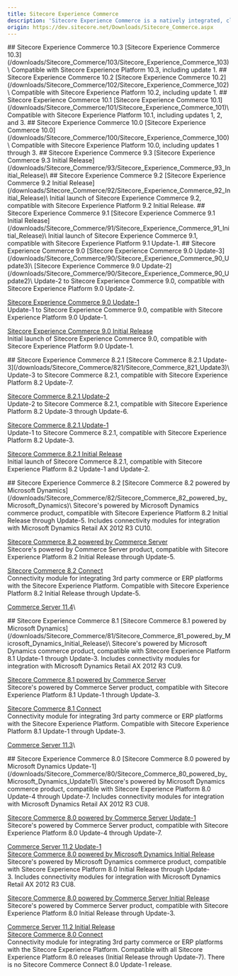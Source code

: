 ```yaml
---
title: Sitecore Experience Commerce
description: 'Sitecore Experience Commerce is a natively integrated, cloud-enabled software platform that enables brands to fully personalize the end-to-end shopping experience—before, during, and after the transaction. It blends content, commerce, and contextual intelligence in a modern commerce platform built on .NET Core.'
origin: https://dev.sitecore.net/Downloads/Sitecore_Commerce.aspx
---
```


<Card variant='outlineRaised' px={0} mb={8}>
<CardHeader>
## Sitecore Experience Commerce 10.3
</CardHeader>
<CardBody>
[Sitecore Experience Commerce 10.3](/downloads/Sitecore_Commerce/103/Sitecore_Experience_Commerce_103)\
Compatible with Sitecore Experience Platform 10.3, including update 1.


</CardBody>          
</Card>
<Card variant='outlineRaised' px={0} mb={8}>
<CardHeader>
## Sitecore Experience Commerce 10.2
</CardHeader>
<CardBody>
[Sitecore Experience Commerce 10.2](/downloads/Sitecore_Commerce/102/Sitecore_Experience_Commerce_102)\
Compatible with Sitecore Experience Platform 10.2, including update 1.


</CardBody>          
</Card>
<Card variant='outlineRaised' px={0} mb={8}>
<CardHeader>
## Sitecore Experience Commerce 10.1
</CardHeader>
<CardBody>
[Sitecore Experience Commerce 10.1](/downloads/Sitecore_Commerce/101/Sitecore_Experience_Commerce_101)\
Compatible with Sitecore Experience Platform 10.1, including updates 1, 2, and 3.


</CardBody>          
</Card>
<Card variant='outlineRaised' px={0} mb={8}>
<CardHeader>
## Sitecore Experience Commerce 10.0
</CardHeader>
<CardBody>
[Sitecore Experience Commerce 10.0](/downloads/Sitecore_Commerce/100/Sitecore_Experience_Commerce_100)\
Compatible with Sitecore Experience Platform 10.0, including updates 1 through 3.


</CardBody>          
</Card>
<Card variant='outlineRaised' px={0} mb={8}>
<CardHeader>
## Sitecore Experience Commerce 9.3
</CardHeader>
<CardBody>
[Sitecore Experience Commerce 9.3 Initial Release](/downloads/Sitecore_Commerce/93/Sitecore_Experience_Commerce_93_Initial_Release)\

</CardBody>          
</Card>
<Card variant='outlineRaised' px={0} mb={8}>
<CardHeader>
## Sitecore Experience Commerce 9.2
</CardHeader>
<CardBody>
[Sitecore Experience Commerce 9.2 Initial Release](/downloads/Sitecore_Commerce/92/Sitecore_Experience_Commerce_92_Initial_Release)\
Initial launch of Sitecore Experience Commerce 9.2, compatible with Sitecore Experience Platform 9.2 Initial Release.


</CardBody>          
</Card>
<Card variant='outlineRaised' px={0} mb={8}>
<CardHeader>
## Sitecore Experience Commerce 9.1
</CardHeader>
<CardBody>
[Sitecore Experience Commerce 9.1 Initial Release](/downloads/Sitecore_Commerce/91/Sitecore_Experience_Commerce_91_Initial_Release)\
Initial launch of Sitecore Experience Commerce 9.1, compatible with Sitecore Experience Platform 9.1 Update-1.


</CardBody>          
</Card>
<Card variant='outlineRaised' px={0} mb={8}>
<CardHeader>
## Sitecore Experience Commerce 9.0
</CardHeader>
<CardBody>
[Sitecore Experience Commerce 9.0 Update-3](/downloads/Sitecore_Commerce/90/Sitecore_Experience_Commerce_90_Update3)\
[Sitecore Experience Commerce 9.0 Update-2](/downloads/Sitecore_Commerce/90/Sitecore_Experience_Commerce_90_Update2)\
Update-2 to Sitecore Experience Commerce 9.0, compatible with Sitecore Experience Platform 9.0 Update-2.

[Sitecore Experience Commerce 9.0 Update-1](/downloads/Sitecore_Commerce/90/Sitecore_Experience_Commerce_90_Update1)\
Update-1 to Sitecore Experience Commerce 9.0, compatible with Sitecore Experience Platform 9.0 Update-1.

[Sitecore Experience Commerce 9.0 Initial Release](/downloads/Sitecore_Commerce/90/Sitecore_Experience_Commerce_90_Initial_Release)\
Initial launch of Sitecore Experience Commerce 9.0, compatible with Sitecore Experience Platform 9.0 Update-1.


</CardBody>          
</Card>
<Card variant='outlineRaised' px={0} mb={8}>
<CardHeader>
## Sitecore Experience Commerce 8.2.1
</CardHeader>
<CardBody>
[Sitecore Commerce 8.2.1 Update-3](/downloads/Sitecore_Commerce/821/Sitecore_Commerce_821_Update3)\
Update-3 to Sitecore Commerce 8.2.1, compatible with Sitecore Experience Platform 8.2 Update-7.

[Sitecore Commerce 8.2.1 Update-2](/downloads/Sitecore_Commerce/821/Sitecore_Commerce_821_Update2)\
Update-2 to Sitecore Commerce 8.2.1, compatible with Sitecore Experience Platform 8.2 Update-3 through Update-6.

[Sitecore Commerce 8.2.1 Update-1](/downloads/Sitecore_Commerce/821/Sitecore_Commerce_821_Update1)\
Update-1 to Sitecore Commerce 8.2.1, compatible with Sitecore Experience Platform 8.2 Update-3.

[Sitecore Commerce 8.2.1 Initial Release](/downloads/Sitecore_Commerce/821/Sitecore_Commerce_821)\
Initial launch of Sitecore Commerce 8.2.1, compatible with Sitecore Experience Platform 8.2 Update-1 and Update-2.


</CardBody>          
</Card>
<Card variant='outlineRaised' px={0} mb={8}>
<CardHeader>
## Sitecore Experience Commerce 8.2
</CardHeader>
<CardBody>
[Sitecore Commerce 8.2 powered by Microsoft Dynamics](/downloads/Sitecore_Commerce/82/Sitecore_Commerce_82_powered_by_Microsoft_Dynamics)\
Sitecore's powered by Microsoft Dynamics commerce product, compatible with Sitecore Experience Platform 8.2 Initial Release through Update-5. Includes connectivity modules for integration with Microsoft Dynamics Retail AX 2012 R3 CU10.

[Sitecore Commerce 8.2 powered by Commerce Server](/downloads/Sitecore_Commerce/82/Sitecore_Commerce_82_powered_by_Commerce_Server)\
Sitecore's powered by Commerce Server product, compatible with Sitecore Experience Platform 8.2 Initial Release through Update-5.

[Sitecore Commerce 8.2 Connect](/downloads/Sitecore_Commerce/82/Sitecore_Commerce_82_Connect)\
Connectivity module for integrating 3rd party commerce or ERP platforms with the Sitecore Experience Platform. Compatible with Sitecore Experience Platform 8.2 Initial Release through Update-5.

[Commerce Server 11.4](/downloads/Sitecore_Commerce/82/Commerce_Server_114)\

</CardBody>          
</Card>
<Card variant='outlineRaised' px={0} mb={8}>
<CardHeader>
## Sitecore Experience Commerce 8.1
</CardHeader>
<CardBody>
[Sitecore Commerce 8.1 powered by Microsoft Dynamics](/downloads/Sitecore_Commerce/81/Sitecore_Commerce_81_powered_by_Microsoft_Dynamics_Initial_Release)\
Sitecore's powered by Microsoft Dynamics commerce product, compatible with Sitecore Experience Platform 8.1 Update-1 through Update-3. Includes connectivity modules for integration with Microsoft Dynamics Retail AX 2012 R3 CU9.

[Sitecore Commerce 8.1 powered by Commerce Server](/downloads/Sitecore_Commerce/81/Sitecore_Commerce_81_powered_by_CS)\
Sitecore's powered by Commerce Server product, compatible with Sitecore Experience Platform 8.1 Update-1 through Update-3.

[Sitecore Commerce 8.1 Connect](/downloads/Sitecore_Commerce/81/Sitecore_Commerce_81_Connect)\
Connectivity module for integrating 3rd party commerce or ERP platforms with the Sitecore Experience Platform. Compatible with Sitecore Experience Platform 8.1 Update-1 through Update-3.

[Commerce Server 11.3](/downloads/Sitecore_Commerce/81/Sitecore_Commerce_Server_113)\

</CardBody>          
</Card>
<Card variant='outlineRaised' px={0} mb={8}>
<CardHeader>
## Sitecore Experience Commerce 8.0
</CardHeader>
<CardBody>
[Sitecore Commerce 8.0 powered by Microsoft Dynamics Update-1](/downloads/Sitecore_Commerce/80/Sitecore_Commerce_80_powered_by_Microsoft_Dynamics_Update1)\
Sitecore's powered by Microsoft Dynamics commerce product, compatible with Sitecore Experience Platform 8.0 Update-4 through Update-7. Includes connectivity modules for integration with Microsoft Dynamics Retail AX 2012 R3 CU8.

[Sitecore Commerce 8.0 powered by Commerce Server Update-1](/downloads/Sitecore_Commerce/80/Sitecore_Commerce_80_powered_by_Commerce_Server_Update1)\
Sitecore's powered by Commerce Server product, compatible with Sitecore Experience Platform 8.0 Update-4 through Update-7.

[Commerce Server 11.2 Update-1](/downloads/Sitecore_Commerce/80/Commerce_Server_112_Update1)\
[Sitecore Commerce 8.0 powered by Microsoft Dynamics Initial Release](/downloads/Sitecore_Commerce/80/Sitecore_Commerce_80_powered_by_Microsoft_Dynamics_Initial_Release)\
Sitecore's powered by Microsoft Dynamics commerce product, compatible with Sitecore Experience Platform 8.0 Initial Release through Update-3. Includes connectivity modules for integration with Microsoft Dynamics Retail AX 2012 R3 CU8.

[Sitecore Commerce 8.0 powered by Commerce Server Initial Release](/downloads/Sitecore_Commerce/80/Sitecore_Commerce_80_powered_by_Commerce_Server_Initial_Release)\
Sitecore's powered by Commerce Server product, compatible with Sitecore Experience Platform 8.0 Initial Release through Update-3.

[Commerce Server 11.2 Initial Release](/downloads/Sitecore_Commerce/80/Commerce_Server_112_Initial_Release)\
[Sitecore Commerce 8.0 Connect](/downloads/Sitecore_Commerce/80/Sitecore_Commerce_80_Connect)\
Connectivity module for integrating 3rd party commerce or ERP platforms with the Sitecore Experience Platform. Compatible with all Sitecore Experience Platform 8.0 releases (Initial Release through Update-7). There is no Sitecore Commerce Connect 8.0 Update-1 release.


</CardBody>          
</Card>